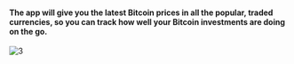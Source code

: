 #### The app will give you the latest Bitcoin prices in all the popular, traded currencies, so you can track how well your Bitcoin investments are doing on the go.
![3](https://user-images.githubusercontent.com/43251233/117002756-a24ac300-acec-11eb-86e1-3dcc50bab676.png)
